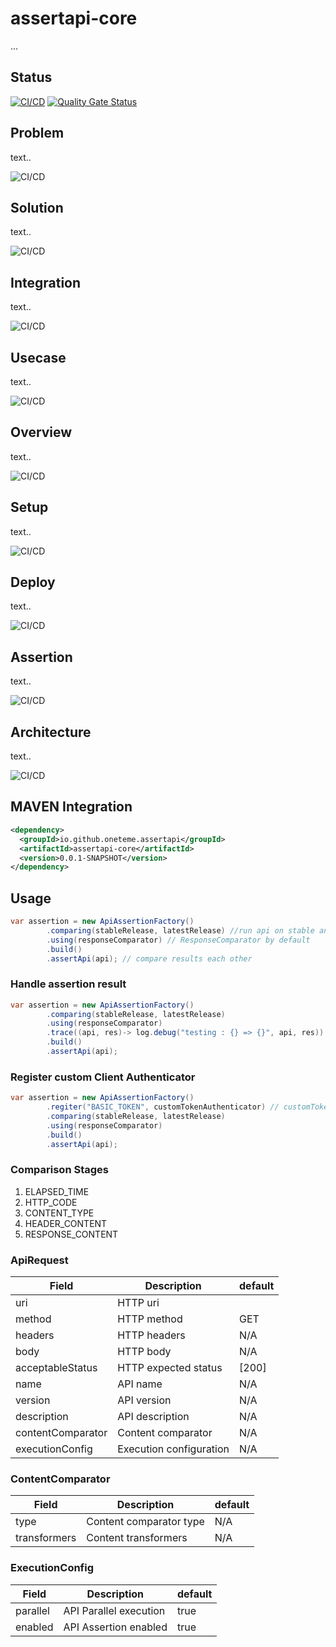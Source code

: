 
# assertapi-core

...

## Status
[![CI/CD](https://github.com/oneteme/assertapi-core/actions/workflows/main.yml/badge.svg?branch=develop)](https://github.com/oneteme/assertapi-core/actions/workflows/main.yml)
[![Quality Gate Status](https://sonarcloud.io/api/project_badges/measure?project=oneteme_assertapi-core&metric=alert_status)](https://sonarcloud.io/summary/new_code?id=oneteme_assertapi-core)

## Problem

text..

![CI/CD](https://raw.githubusercontent.com/oneteme/assertapi-core/main/doc/diagram/problem.diagram.svg)

## Solution

text..

![CI/CD](https://raw.githubusercontent.com/oneteme/assertapi-core/main/doc/diagram/solution.diagram.svg)

## Integration

text..

![CI/CD](https://raw.githubusercontent.com/oneteme/assertapi-core/main/doc/diagram/integration.diagram.svg)

## Usecase

text..

![CI/CD](https://raw.githubusercontent.com/oneteme/assertapi-core/main/doc/diagram/usecase.diagram.svg)

## Overview

text..

![CI/CD](https://raw.githubusercontent.com/oneteme/assertapi-core/main/doc/diagram/overview.diagram.svg)

## Setup

text..

![CI/CD](https://raw.githubusercontent.com/oneteme/assertapi-core/main/doc/diagram/setup.diagram.svg)

## Deploy

text..

![CI/CD](https://raw.githubusercontent.com/oneteme/assertapi-core/main/doc/diagram/deploy.diagram.svg)

## Assertion

text..

![CI/CD](https://raw.githubusercontent.com/oneteme/assertapi-core/main/doc/diagram/assertion.diagram.svg)

## Architecture

text..

![CI/CD](https://raw.githubusercontent.com/oneteme/assertapi-core/main/doc/diagram/architecture.diagram.svg)

## MAVEN Integration

```xml
<dependency>
  <groupId>io.github.oneteme.assertapi</groupId>
  <artifactId>assertapi-core</artifactId>
  <version>0.0.1-SNAPSHOT</version>
</dependency>
```

## Usage

```java
var assertion = new ApiAssertionFactory()
        .comparing(stableRelease, latestRelease) //run api on stable and latest server
        .using(responseComparator) // ResponseComparator by default
        .build() 
        .assertApi(api); // compare results each other
```

### Handle assertion result

```java
var assertion = new ApiAssertionFactory()
        .comparing(stableRelease, latestRelease)
        .using(responseComparator)
        .trace((api, res)-> log.debug("testing : {} => {}", api, res)) //log api compare result
        .build()
        .assertApi(api);
```

### Register custom Client Authenticator

```java
var assertion = new ApiAssertionFactory()
        .regiter("BASIC_TOKEN", customTokenAuthenticator) // customTokenAuthenticator must implements ClientAuthenticator
        .comparing(stableRelease, latestRelease)
        .using(responseComparator)
        .build()
        .assertApi(api);
```

### Comparison Stages

  
  1. ELAPSED_TIME
  2. HTTP_CODE
  3. CONTENT_TYPE
  4. HEADER_CONTENT
  5. RESPONSE_CONTENT


### ApiRequest
| Field             | Description             | default |
| ----------------  | ----------------------- | ------- |
| uri               | HTTP uri                |         |
| method            | HTTP method             | GET     |
| headers           | HTTP headers            | N/A     |
| body              | HTTP body               | N/A     |
| acceptableStatus  | HTTP expected status    | [200]   |
| name              | API name                | N/A     |
| version           | API version             | N/A     |
| description       | API description         | N/A     |
| contentComparator | Content comparator      | N/A     |
| executionConfig   | Execution configuration | N/A     |

### ContentComparator
| Field             | Description             | default |
| ----------------  | ----------------------- | ------- |
| type              | Content comparator type | N/A     |
| transformers      | Content transformers    | N/A     |

### ExecutionConfig
| Field             | Description             | default |
| ----------------  | ----------------------- | ------- |
| parallel          | API Parallel execution  | true    |
| enabled           | API Assertion enabled   | true    |
